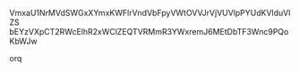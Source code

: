 VmxaU1NrMVdSWGxXYmxKWFlrVndVbFpyVWtOVVJrVjVUVlpPYUdKVlduVlZS
bEYzVXpCT2RWcElhR2xWClZEQTVRMmR3YWxremJ6MEtDbTF3Wnc9PQoKbWJw

orq
